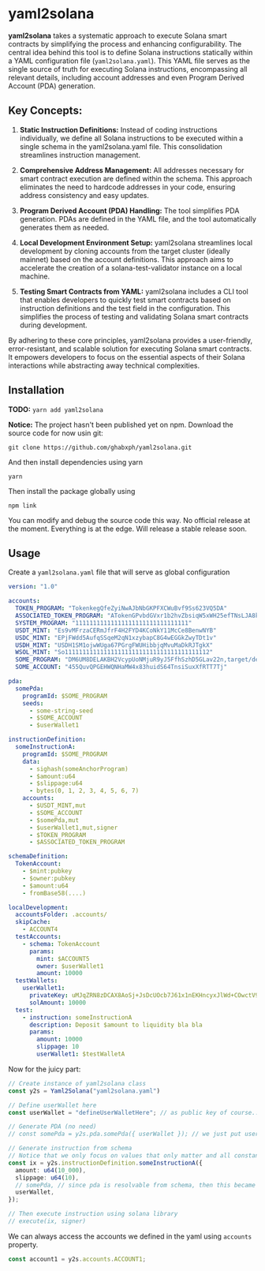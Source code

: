 # yaml2solana

**yaml2solana** takes a systematic approach to execute Solana smart contracts by simplifying the process and enhancing configurability. The central idea behind this tool is to define Solana instructions statically within a YAML configuration file (`yaml2solana.yaml`). This YAML file serves as the single source of truth for executing Solana instructions, encompassing all relevant details, including account addresses and even Program Derived Account (PDA) generation.

## Key Concepts:

1. **Static Instruction Definitions:** Instead of coding instructions individually, we define all Solana instructions to be executed within a single schema in the yaml2solana.yaml file. This consolidation streamlines instruction management.

2. **Comprehensive Address Management:** All addresses necessary for smart contract execution are defined within the schema. This approach eliminates the need to hardcode addresses in your code, ensuring address consistency and easy updates.

3. **Program Derived Account (PDA) Handling:** The tool simplifies PDA generation. PDAs are defined in the YAML file, and the tool automatically generates them as needed.

4. **Local Development Environment Setup:** yaml2solana streamlines local development by cloning accounts from the target cluster (ideally mainnet) based on the account definitions. This approach aims to accelerate the creation of a solana-test-validator instance on a local machine.

5. **Testing Smart Contracts from YAML:** yaml2solana includes a CLI tool that enables developers to quickly test smart contracts based on instruction definitions and the test field in the configuration. This simplifies the process of testing and validating Solana smart contracts during development.

By adhering to these core principles, yaml2solana provides a user-friendly, error-resistant, and scalable solution for executing Solana smart contracts. It empowers developers to focus on the essential aspects of their Solana interactions while abstracting away technical complexities.

## Installation

**TODO:**
`yarn add yaml2solana`

**Notice:**
The project hasn't been published yet on npm. Download the source code for now usin git:

`git clone https://github.com/ghabxph/yaml2solana.git`

And then install dependencies using yarn

`yarn`

Then install the package globally using

`npm link`

You can modify and debug the source code this way. No official release at the moment. Everything is at the edge. Will release a stable release soon.


## Usage

Create a `yaml2solana.yaml` file that will serve as global configuration

```yaml
version: "1.0"

accounts:
  TOKEN_PROGRAM: "TokenkegQfeZyiNwAJbNbGKPFXCWuBvf9Ss623VQ5DA"
  ASSOCIATED_TOKEN_PROGRAM: "ATokenGPvbdGVxr1b2hvZbsiqW5xWH25efTNsLJA8knL"
  SYSTEM_PROGRAM: "11111111111111111111111111111111"
  USDT_MINT: "Es9vMFrzaCERmJfrF4H2FYD4KCoNkY11McCe8BenwNYB"
  USDC_MINT: "EPjFWdd5AufqSSqeM2qN1xzybapC8G4wEGGkZwyTDt1v"
  USDH_MINT: "USDH1SM1ojwWUga67PGrgFWUHibbjqMvuMaDkRJTgkX"
  WSOL_MINT: "So11111111111111111111111111111111111111112"
  SOME_PROGRAM: "DM6UM8DELAKBH2VcypUoNMjuR9yJ5FfhSzhD5GLav22n,target/deploy/some_program.so"
  SOME_ACCOUNT: "455QuvQPGEHWQNHaMW4x83huidS64TnsiSuxXfRTT7Tj"

pda:
  somePda:
    programId: $SOME_PROGRAM
    seeds:
      - some-string-seed
      - $SOME_ACCOUNT
      - $userWallet1

instructionDefinition:
  someInstructionA:
    programId: $SOME_PROGRAM
    data:
      - sighash(someAnchorProgram)
      - $amount:u64
      - $slippage:u64
      - bytes(0, 1, 2, 3, 4, 5, 6, 7)
    accounts:
      - $USDT_MINT,mut
      - $SOME_ACCOUNT
      - $somePda,mut
      - $userWallet1,mut,signer
      - $TOKEN_PROGRAM
      - $ASSOCIATED_TOKEN_PROGRAM

schemaDefinition:
  TokenAccount:
    - $mint:pubkey
    - $owner:pubkey
    - $amount:u64
    - fromBase58(....)

localDevelopment:
  accountsFolder: .accounts/
  skipCache:
    - ACCOUNT4
  testAccounts:
    - schema: TokenAccount
      params:
        mint: $ACCOUNT5
        owner: $userWallet1
        amount: 10000
  testWallets:
    userWallet1:
      privateKey: uMJqZRN8zDCAX8AoSj+JsDcUOcb7J61x1nEKHncyxJlWd+COwctV9eKLYK6NIABCqBdfPCcHgwRUJLb+lnNPYw==
      solAmount: 10000
  test:
    - instruction: someInstructionA
      description: Deposit $amount to liquidity bla bla
      params:
        amount: 10000
        slippage: 10
        userWallet1: $testWalletA
```

Now for the juicy part:

```ts
// Create instance of yaml2solana class
const y2s = Yaml2Solana("yaml2solana.yaml")

// Define userWallet here
const userWallet = "defineUserWalletHere"; // as public key of course...

// Generate PDA (no need)
// const somePda = y2s.pda.somePda({ userWallet }); // we just put userWallet variable here. Everything is defined in the yaml config file.

// Generate instruction from schema
// Notice that we only focus on values that only matter and all constant stuff are already defined in the config.
const ix = y2s.instructionDefinition.someInstructionA({
  amount: u64(10_000),
  slippage: u64(10),
  // somePda, // since pda is resolvable from schema, then this became optional
  userWallet,
});

// Then execute instruction using solana library
// execute(ix, signer)
```

We can always access the accounts we defined in the yaml using `accounts` property.

```ts
const account1 = y2s.accounts.ACCOUNT1;
```
